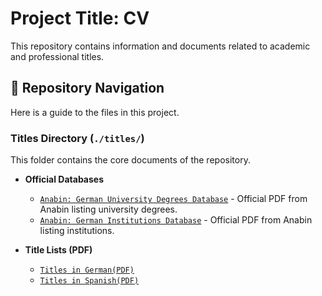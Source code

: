 # Project Title: CV

This repository contains information and documents related to academic and professional titles.

## 📂 Repository Navigation

Here is a guide to the files in this project.

### Titles Directory (`./titles/`)

This folder contains the core documents of the repository.

* **Official Databases**
    * [`Anabin: German University Degrees Database`](./titles/https___anabin.kmk.org_db_hochschulabschluesse.pdf) - Official PDF from Anabin listing university degrees.
    * [`Anabin: German Institutions Database`](./titles/https___anabin.kmk.org_db_institutionen.pdf) - Official PDF from Anabin listing institutions.

* **Title Lists (PDF)**
    * [`Titles in German(PDF)`](./titles/titles-de.pdf)
    * [`Titles in Spanish(PDF)`](./titles/titles-es.pdf)
